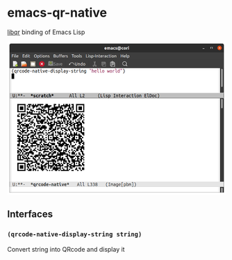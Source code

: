 # emacs-qr-native

[libqr](https://github.com/luisbebop/qrcode) binding of Emacs Lisp

![screenshot](image/qr-native.png)


## Interfaces

### `(qrcode-native-display-string string)`

Convert string into QRcode and display it
